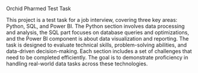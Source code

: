 Orchid Pharmed Test Task

This project is a test task for a job interview, covering three key areas: Python, SQL, and Power BI.
The Python section involves data processing and analysis, the SQL part focuses on database queries 
and optimizations, and the Power BI component is about data visualization and reporting.
The task is designed to evaluate technical skills, problem-solving abilities,
and data-driven decision-making. Each section includes a set of challenges
that need to be completed efficiently.
The goal is to demonstrate proficiency in handling real-world 
data tasks across these technologies.


